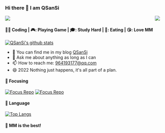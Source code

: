 ### Hi there 👋 I am QSanSi

<p><img src="https://count.getloli.com/get/@github.readme"></a><img src="https://weather-icon.journeyad.repl.co/@binzhou?v=1" align="right"></p>

####  👨‍💻  Coding  |  🎮:  Playing Game  |  🎓:  Study Hard  |  🍖:  Eating  |  😘:  Love MM

[![QSanSi's github stats](https://readme-stats.clckblog.space/api?username=QSanSi&show_icons=true)](https://readme-stats.clckblog.space)


- 👯 You can find me in my blog  [QSanSi](https://www.cnblogs.com/qsswxm/) 
- 💬 Ask me about anything as long as I can
- 📫 How to reach me: 964193177@qq.com
- 😄 2022 Nothing just happens, it's all part of a plan.


####  :rainbow:  Focusing

[![Focus Repo](https://github-readme-stats.vercel.app/api/pin/?username=QSanSi&repo=computerese-cross-references)](https://github.com/QSanSi/computerese-cross-references)
[![Focus Repo](https://github-readme-stats.vercel.app/api/pin/?username=QSanSi&repo=AlgoSolutions)](https://github.com/QSanSi/AlgoSolutions)


####  :hammer:  Language

[![Top Langs](https://github-readme-stats.vercel.app/api/top-langs/?username=QSanSi&hide=html,css)](https://github.com/QSanSi)

####  :sparkling_heart:  MM is the best!
